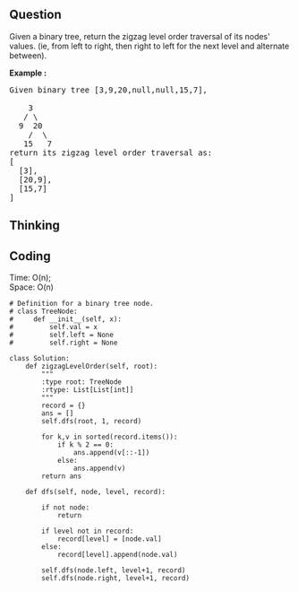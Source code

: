 ## Question
Given a binary tree, return the zigzag level order traversal of its nodes' values. (ie, from left to right, then right to left for the next level and alternate between).<br>

**Example :**   
<pre>
Given binary tree [3,9,20,null,null,15,7],

    3
   / \
  9  20
    /  \
   15   7
return its zigzag level order traversal as:
[
  [3],
  [20,9],
  [15,7]
]
</pre>

## Thinking


## Coding
Time: O(n);<br>
Space: O(n)
```python3
# Definition for a binary tree node.
# class TreeNode:
#     def __init__(self, x):
#         self.val = x
#         self.left = None
#         self.right = None

class Solution:
    def zigzagLevelOrder(self, root):
        """
        :type root: TreeNode
        :rtype: List[List[int]]
        """
        record = {}
        ans = []
        self.dfs(root, 1, record)
        
        for k,v in sorted(record.items()):
            if k % 2 == 0:
                ans.append(v[::-1])
            else:
                ans.append(v)
        return ans
            
    def dfs(self, node, level, record):
        
        if not node:
            return 
        
        if level not in record:
            record[level] = [node.val]
        else:
            record[level].append(node.val)
        
        self.dfs(node.left, level+1, record)
        self.dfs(node.right, level+1, record)
```

